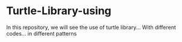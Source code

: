 # Turtle-Library-using
In this repository, we will see the use of turtle library... With different codes... in different patterns
